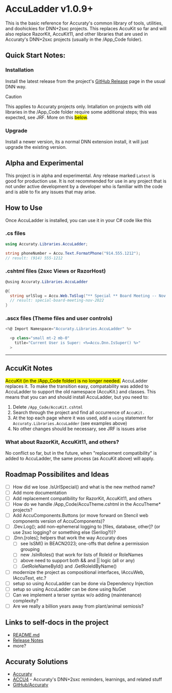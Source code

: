 # AccuLadder v1.0.9+
This is the basic reference for Accuraty's common library of tools, utilities, and doohickies for DNN+2sxc projects. 
This replaces AccuKit so far and will also replace RazorKit, AccuKit11, and other libraries that are used in 
Accuraty's DNN+2sxc projects (usually in the /App_Code folder). 

## Quick Start Notes:

### Installation
Install the latest release from the project's [GitHub Release](https://github.com/jeremy-farrance/AccuratySolutions-2023/releases) page in the usual DNN way.
> [!CAUTION]
> This applies to Accuraty projects only. Intallation on projects with old libraries in the /App_Code folder require some additional steps; 
this was expected, see JRF. More on this <mark>below</mark>.

### Upgrade
Install a newer version, its a normal DNN extension install, it will just upgrade the existing version.

## Alpha and Experimental
This project is in alpha and experimental. Any release marked `Latest` is good for production use. It is not recommended for use in any project that is not under active development by a developer who is familiar with the code and is able to fix any issues that may arise.

## How to Use
Once AccuLadder is installed, you can use it in your C# code like this

### .cs files
```csharp
using Accuraty.Libraries.AccuLadder;

string phoneNumber = Accu.Text.FormatPhone("914.555.1212");
// result: (914) 555-1212
```

### .cshtml files (2sxc Views or RazorHost)
```csharp
@using Accuraty.Libraries.AccuLadder

@{
  string urlSlug = Accu.Web.ToSlug("** Special ** Board Meeting -- Nov 2022);
  // result: special-board-meeting-nov-2022
}
```

### .ascx files (Theme files and user controls)
```csharp
<%@ Import Namespace="Accuraty.Libraries.AccuLadder" %>

  <p class="small mt-2 mb-0"
    title="Current User is Super: <%=Accu.Dnn.IsSuper() %>"
  >
```

<hr>

## AccuKit Notes
<mark>AccuKit (in the /App_Code folder) is no longer needed.</mark> 
AccuLadder replaces it. To make the transition easy, compatability was added to AccuLadder to support 
the old namespace (AccuKit.) and classes. This means that you can and should install AccuLadder, but 
you need to:
1. Delete `/App_Code/AccuKit.cshtml`
2. Search through the project and find all occurrence of `AccuKit.`
3. At the top each page where it was used, add a `using` statement for `Accuraty.Libraries.AccuLadder` (see examples above)
4. No other changes should be necessary, see JRF is issues arise

### What about RazorKit, AccuKit11, and others?
No conflict so far, but in the future, when "replacement compatibility" is added to AccuLadder, the same process 
(as AccuKit above) will apply.

## Roadmap Possibilites and Ideas
- [ ] How did we lose .IsUrlSpecial() and what is the new method name?
- [ ] Add more documentation
- [ ] Add replacement compatibility for RazorKit, AccuKit11, and others
- [ ] How do we handle /App_Code/AccuTheme.cshtml in the AccuTheme* projects?
- [ ] Add AccuComponents.Buttons (or move forward on Stencil web components version of AccuComponents)?
- [ ] .Dev.Log(); add non-ephemeral logging to [files, database, other]? (or use 2sxc logging? or something else (Serilog?))?
- [ ] .Dnn.[roles]; helpers that work the way Accuraty does
  - [ ] see IsSM() in BEACN2023; one-offs that define a permission grouping
  - [ ] new .IsInRoles() that work for lists of RoleId or RoleNames
  - [ ] above need to support both && and || logic (all or any)
  - [ ] .GetRoleNameById() and .GetRoleIdByName()
- [ ] modernize the project as compositional interfaces, IAccuWeb, IAccuText, etc.?
- [ ] setup so using AccuLadder can be done via Dependency Injection
- [ ] setup so using AccuLadder can be done using NuGet
- [ ] Can we implement a terser syntax w/o adding (maintenance) complexity?
- [ ] Are we really a billion years away from plant/animal semiosis?

## Links to self-docs in the project
- [README.md](https://github.com/jeremy-farrance/AccuratySolutions-2023/blob/main/Libraries/AccuLadder/README.md)
- [Release Notes](https://github.com/jeremy-farrance/AccuratySolutions-2023/blob/main/Libraries/AccuLadder/releasenotes.txt)
- more?

## Accuraty Solutions
- [Accuraty](https://accuraty.com)
- [ACCU4](https://accu4.com) - Accuraty's DNN+2sxc reminders, learnings, and related stuff
- [GitHub/Accuraty](https://github.com/Accuraty)

